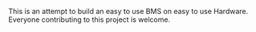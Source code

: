 This is an attempt to build an easy to use BMS on easy to use Hardware. Everyone contributing to this project is welcome.
